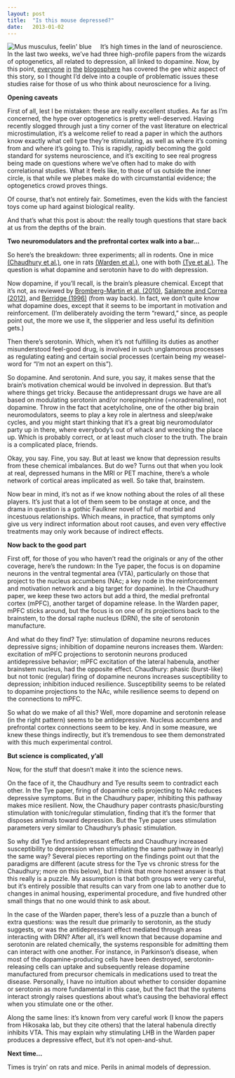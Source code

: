 ```yaml
---
layout: post
title:  "Is this mouse depressed?"
date:   2013-01-02 
---
```

<img src="http://www.jmxpearson.com/wp-content/uploads/2012/12/Lab_mouse_mg_3263-300x200.jpg" title="Mus musculus, feelin' blue" style="float: left; margin-right: 20px"/> It’s high times in the land of neuroscience. In the last two weeks, we’ve had three high-profile papers from the wizards of optogenetics, all related to depression, all linked to dopamine. Now, by this point, [everyone](http://www.wired.com/wiredscience/2010/11/optogenetics-relieves-depression-in-a-mouse-trial/) [in](http://med.stanford.edu/ism/2012/december/deisseroth.html) [the](http://www.sciencedaily.com/releases/2012/12/121212134056.htm) [blogosphere](http://phenomena.nationalgeographic.com/2012/12/12/the-two-faces-of-depression-two-studies-switch-off-symptoms-in-mice-but-in-opposite-ways/) has covered the gee whiz aspect of this story, so I thought I’d delve into a couple of problematic issues these studies raise for those of us who think about neuroscience for a living.

**Opening caveats**

First of all, lest I be mistaken: these are really excellent studies. As far as I’m concerned, the hype over optogenetics is pretty well-deserved. Having recently slogged through just a tiny corner of the vast literature on electrical microstimulation, it’s a welcome relief to read a paper in which the authors know exactly what cell type they’re stimulating, as well as where it’s coming from and where it’s going to. This is rapidly, rapidly becoming the gold standard for systems neuroscience, and it’s exciting to see real progress being made on questions where we’ve often had to make do with correlational studies. What it feels like, to those of us outside the inner circle, is that while we plebes make do with circumstantial evidence; the optogenetics crowd proves things.

Of course, that’s not entirely fair. Sometimes, even the kids with the fanciest toys come up hard against biological reality.

And that’s what this post is about: the really tough questions that stare back at us from the depths of the brain.

**Two neuromodulators and the prefrontal cortex walk into a bar…**

So here’s the breakdown: three experiments; all in rodents. One in mice [(Chaudhury et al.)][chaudhury], one in rats [(Warden et al.)][warden], one with both [(Tye et al.)][tye]. The question is what dopamine and serotonin have to do with depression.

Now dopamine, if you’ll recall, is the brain’s pleasure chemical. Except that it’s not, as reviewed by [Bromberg-Martin et al. (2010)][bromberg-martin], [Salamone and Correa (2012)][salamone], and [Berridge (1996)][berridge] (from way back). In fact, we don’t quite know what dopamine does, except that it seems to be important in motivation and reinforcement. (I’m deliberately avoiding the term “reward,” since, as people point out, the more we use it, the slipperier and less useful its definition gets.)

Then there’s serotonin. Which, when it’s not fulfilling its duties as another misunderstood feel-good drug, is involved in such unglamorous processes as regulating eating and certain social processes (certain being my weasel-word for “I’m not an expert on this”).

So dopamine. And serotonin. And sure, you say, it makes sense that the brain’s motivation chemical would be involved in depression. But that’s where things get tricky. Because the antidepressant drugs we have are all based on modulating serotonin and/or norepinephrine (=noradrenaline), not dopamine. Throw in the fact that acetylcholine, one of the other big brain neuromodulators, seems to play a key role in alertness and sleep/wake cycles, and you might start thinking that it’s a great big neuromodulator party up in there, where everybody’s out of whack and wrecking the place up. Which is probably correct, or at least much closer to the truth. The brain is a complicated place, friends.

Okay, you say. Fine, you say. But at least we know that depression results from these chemical imbalances. But do we? Turns out that when you look at real, depressed humans in the MRI or PET machine, there’s a whole network of cortical areas implicated as well. So take that, brainstem.

Now bear in mind, it’s not as if we know nothing about the roles of all these players. It’s just that a lot of them seem to be onstage at once, and the drama in question is a gothic Faulkner novel of full of morbid and incestuous relationships. Which means, in practice, that symptoms only give us very indirect information about root causes, and even very effective treatments may only work because of indirect effects.

**Now back to the good part**

First off, for those of you who haven’t read the originals or any of the other coverage, here’s the rundown: In the Tye paper, the focus is on dopamine neurons in the ventral tegmental area (VTA), particularly on those that project to the nucleus accumbens (NAc; a key node in the reinforcement and motivation network and a big target for dopamine). In the Chaudhury paper, we keep these two actors but add a third, the medial prefrontal cortex (mPFC), another target of dopamine release. In the Warden paper, mPFC sticks around, but the focus is on one of its projections back to the brainstem, to the dorsal raphe nucleus (DRN), the site of serotonin manufacture.

And what do they find? Tye: stimulation of dopamine neurons reduces depressive signs; inhibition of dopamine neurons increases them. Warden: excitation of mPFC projections to serotonin neurons produced antidepressive behavior; mPFC excitation of the lateral habenula, another brainstem nucleus, had the opposite effect. Chaudhury: phasic (burst-like) but not tonic (regular) firing of dopamine neurons increases susceptibility to depression; inhibition induced resilience. Susceptibility seems to be related to dopamine projections to the NAc, while resilience seems to depend on the connections to mPFC.

So what do we make of all this? Well, more dopamine and serotonin release (in the right pattern) seems to be antidepressive. Nucleus accumbens and prefrontal cortex connections seem to be key. And in some measure, we knew these things indirectly, but it’s tremendous to see them demonstrated with this much experimental control.

**But science is complicated, y’all**

Now, for the stuff that doesn’t make it into the science news.

On the face of it, the Chaudhury and Tye results seem to contradict each other. In the Tye paper, firing of dopamine cells projecting to NAc reduces depressive symptoms. But in the Chaudhury paper, inhibiting this pathway makes mice resilient. Now, the Chaudhury paper contrasts phasic/bursting stimulation with tonic/regular stimulation, finding that it’s the former that disposes animals toward depression. But the Tye paper uses stimulation parameters very similar to Chaudhury’s phasic stimulation.

So why did Tye find antidepressant effects and Chaudhury increased susceptibility to depression when stimulating the same pathway in (nearly) the same way? Several pieces reporting on the findings point out that the paradigms are different (acute stress for the Tye vs chronic stress for the Chaudhury; more on this below), but I think that more honest answer is that this really is a puzzle. My assumption is that both groups were very careful, but it’s entirely possible that results can vary from one lab to another due to changes in animal housing, experimental procedure, and five hundred other small things that no one would think to ask about.

In the case of the Warden paper, there’s less of a puzzle than a bunch of extra questions: was the result due primarily to serotonin, as the study suggests, or was the antidepressant effect mediated through areas interacting with DRN? After all, it’s well known that because dopamine and serotonin are related chemically, the systems responsible for admitting them can interact with one another. For instance, in Parkinson’s disease, when most of the dopamine-producing cells have been destroyed, serotonin-releasing cells can uptake and subsequently release dopamine manufactured from precursor chemicals in medications used to treat the disease. Personally, I have no intuition about whether to consider dopamine or serotonin as more fundamental in this case, but the fact that the systems interact strongly raises questions about what’s causing the behavioral effect when you stimulate one or the other.

Along the same lines: it’s known from very careful work (I know the papers from Hikosaka lab, but they cite others) that the lateral habenula directly inhibits VTA. This may explain why stimulating LHB in the Warden paper produces a depressive effect, but it’s not open-and-shut.

**Next time…**

Times is tryin’ on rats and mice. Perils in animal models of depression.

[chaudhury]: http://www.stanford.edu/group/dlab/papers/Chaudhury%20Nature%202012.pdf
[salamone]: http://www.cell.com/neuron/abstract/S0896-6273(12)00941-5
[tye]: http://www.stanford.edu/group/dlab/papers/Tye%20Nature%202012.pdf
[warden]: http://www.stanford.edu/group/dlab/papers/Warden%20Nature%202012.pdf
[bromberg-martin]: http://www.ncbi.nlm.nih.gov/pmc/articles/PMC3032992/
[berridge]: http://www.sciencedirect.com/science/article/pii/014976349500033B